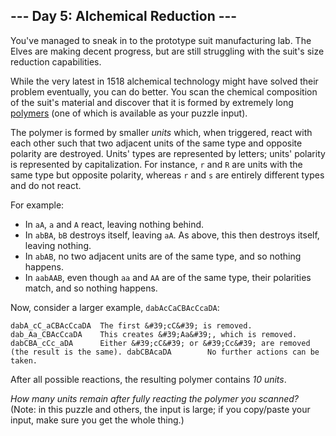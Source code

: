 


## --- Day 5: Alchemical Reduction ---

You&#39;ve managed to sneak in to the prototype suit manufacturing lab.  The Elves are making decent progress, but are still struggling with the suit&#39;s size reduction capabilities.

While the very latest in 1518 alchemical technology might have solved their problem eventually, you can do better.  You scan the chemical composition of the suit&#39;s material and discover that it is formed by extremely long [polymers](https://en.wikipedia.org/wiki/Polymer) (one of which is 
available
 as your puzzle input).

The polymer is formed by smaller _units_ which, when triggered, react with each other such that two adjacent units of the same type and opposite polarity are destroyed. Units&#39; types are represented by letters; units&#39; polarity is represented by capitalization.  For instance, `r` and `R` are units with the same type but opposite polarity, whereas `r` and `s` are entirely different types and do not react.

For example:

*   In `aA`, `a` and `A` react, leaving nothing behind.
*   In `abBA`, `bB` destroys itself, leaving `aA`.  As above, this then destroys itself, leaving nothing.
*   In `abAB`, no two adjacent units are of the same type, and so nothing happens.
*   In `aabAAB`, even though `aa` and `AA` are of the same type, their polarities match, and so nothing happens.

Now, consider a larger example, `dabAcCaCBAcCcaDA`:

``dabA_cC_aCBAcCcaDA  The first &#39;cC&#39; is removed.
dab_Aa_CBAcCcaDA    This creates &#39;Aa&#39;, which is removed.
dabCBA_cCc_aDA      Either &#39;cC&#39; or &#39;Cc&#39; are removed (the result is the same).
dabCBAcaDA        No further actions can be taken.
``

After all possible reactions, the resulting polymer contains _10 units_.

_How many units remain after fully reacting the polymer you scanned?_ 
(Note: in this puzzle and others, the input is large; if you copy/paste your input, make sure you get the whole thing.)



